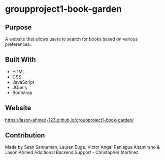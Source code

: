 # groupproject1-book-garden

## Purpose

A website that allows users to search for books based on various preferences.

## Built With

- HTML
- CSS
- JavaScript
- JQuery
- Bootstrap

## Website

https://jason-ahmed-123.github.io/groupproject1-book-garden/

## Contribution

Made by Sean Sanneman, Lauren Euge, Victor Angel Paniagua Altamirano & Jason Ahmed
Additional Backend Support - Christopher Martinez
